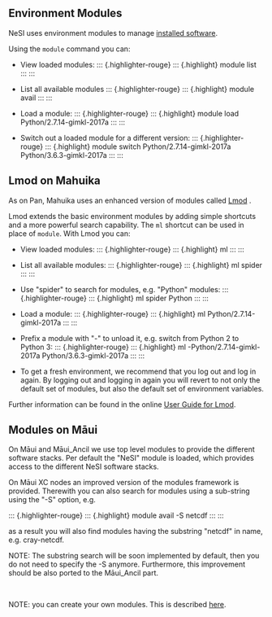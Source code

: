 ## Environment Modules

NeSI uses environment modules to manage [installed
software](https://support.nesi.org.nz/hc/articles/360000170355).

Using the `module` command you can:

-   View loaded modules:
    ::: {.highlighter-rouge}
    ::: {.highlight}
        module list
    :::
    :::

-   List all available modules
    ::: {.highlighter-rouge}
    ::: {.highlight}
        module avail
    :::
    :::

-   Load a module:
    ::: {.highlighter-rouge}
    ::: {.highlight}
        module load Python/2.7.14-gimkl-2017a
    :::
    :::

-   Switch out a loaded module for a different version:
    ::: {.highlighter-rouge}
    ::: {.highlight}
        module switch Python/2.7.14-gimkl-2017a Python/3.6.3-gimkl-2017a
    :::
    :::

## Lmod on Mahuika

As on Pan, Mahuika uses an enhanced version of modules called
[Lmod](https://lmod.readthedocs.io/en/latest/010_user.html) .

Lmod extends the basic environment modules by adding simple shortcuts
and a more powerful search capability. The `ml` shortcut can be used in
place of `module`. With Lmod you can:

-   View loaded modules:
    ::: {.highlighter-rouge}
    ::: {.highlight}
        ml
    :::
    :::

-   List all available modules:
    ::: {.highlighter-rouge}
    ::: {.highlight}
        ml spider
    :::
    :::

-   Use "spider" to search for modules, e.g. "Python" modules:
    ::: {.highlighter-rouge}
    ::: {.highlight}
        ml spider Python
    :::
    :::

-   Load a module:
    ::: {.highlighter-rouge}
    ::: {.highlight}
        ml Python/2.7.14-gimkl-2017a
    :::
    :::

-   Prefix a module with "-" to unload it, e.g. switch from Python 2 to
    Python 3:
    ::: {.highlighter-rouge}
    ::: {.highlight}
        ml -Python/2.7.14-gimkl-2017a Python/3.6.3-gimkl-2017a
    :::
    :::

-   To get a fresh environment, we recommend that you log out and log in
    again. By logging out and logging in again you will revert to not
    only the default set of modules, but also the default set of
    environment variables.

Further information can be found in the online [User Guide for
Lmod](https://lmod.readthedocs.io/en/latest/010_user.html).

## Modules on Māui

On Māui and Māui\_Ancil we use top level modules to provide the
different software stacks. Per default the \"NeSI\" module is loaded,
which provides access to the different NeSI software stacks.

On Māui XC nodes an improved version of the modules framework is
provided. Therewith you can also search for modules using a sub-string
using the \"-S\" option, e.g.

::: {.highlighter-rouge}
::: {.highlight}
    module avail -S netcdf
:::
:::

as a result you will also find modules having the substring \"netcdf\"
in name, e.g. cray-netcdf.

NOTE: The substring search will be soon implemented by default, then you
do not need to specify the -S anymore. Furthermore, this improvement
should be also ported to the Māui\_Ancil part.

 

NOTE: you can create your own modules. This is described
[here](https://support.nesi.org.nz/hc/en-gb/articles/360000474535-Installing-Third-Party-applications).
